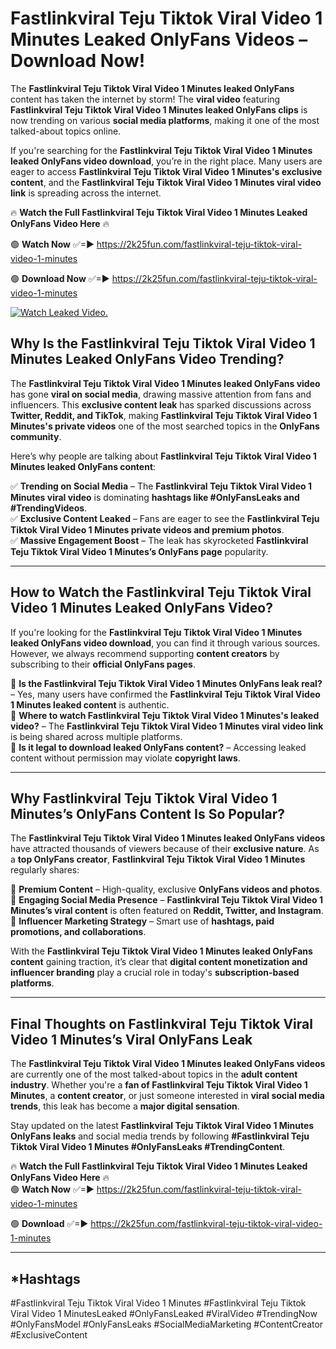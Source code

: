 # Fastlinkviral Teju Tiktok Viral Video 1 Minutes Leaked OnlyFans Videos – Download Now!

The **Fastlinkviral Teju Tiktok Viral Video 1 Minutes leaked OnlyFans** content has taken the internet by storm! The **viral video** featuring **Fastlinkviral Teju Tiktok Viral Video 1 Minutes leaked OnlyFans clips** is now trending on various **social media platforms**, making it one of the most talked-about topics online.  

If you're searching for the **Fastlinkviral Teju Tiktok Viral Video 1 Minutes leaked OnlyFans video download**, you’re in the right place. Many users are eager to access **Fastlinkviral Teju Tiktok Viral Video 1 Minutes's exclusive content**, and the **Fastlinkviral Teju Tiktok Viral Video 1 Minutes viral video link** is spreading across the internet.  

🔥 **Watch the Full Fastlinkviral Teju Tiktok Viral Video 1 Minutes Leaked OnlyFans Video Here** 🔥  

🟢 **Watch Now** ✅=► https://2k25fun.com/fastlinkviral-teju-tiktok-viral-video-1-minutes

🟢 **Download Now** ✅=► https://2k25fun.com/fastlinkviral-teju-tiktok-viral-video-1-minutes

[![Watch Leaked Video.](https://miro.medium.com/v2/resize:fit:828/format:webp/1*cilzJN44JGOrTw9NJCrNHA.gif "Watch Leaked Video")](https://2k25fun.com/fastlinkviral-teju-tiktok-viral-video-1-minutes)

## **Why Is the Fastlinkviral Teju Tiktok Viral Video 1 Minutes Leaked OnlyFans Video Trending?**  

The **Fastlinkviral Teju Tiktok Viral Video 1 Minutes leaked OnlyFans video** has gone **viral on social media**, drawing massive attention from fans and influencers. This **exclusive content leak** has sparked discussions across **Twitter, Reddit, and TikTok**, making **Fastlinkviral Teju Tiktok Viral Video 1 Minutes's private videos** one of the most searched topics in the **OnlyFans community**.  

Here’s why people are talking about **Fastlinkviral Teju Tiktok Viral Video 1 Minutes leaked OnlyFans content**:  

✅ **Trending on Social Media** – The **Fastlinkviral Teju Tiktok Viral Video 1 Minutes viral video** is dominating **hashtags like #OnlyFansLeaks and #TrendingVideos**.  
✅ **Exclusive Content Leaked** – Fans are eager to see the **Fastlinkviral Teju Tiktok Viral Video 1 Minutes private videos and premium photos**.  
✅ **Massive Engagement Boost** – The leak has skyrocketed **Fastlinkviral Teju Tiktok Viral Video 1 Minutes’s OnlyFans page** popularity.  

---

## **How to Watch the Fastlinkviral Teju Tiktok Viral Video 1 Minutes Leaked OnlyFans Video?**  

If you're looking for the **Fastlinkviral Teju Tiktok Viral Video 1 Minutes leaked OnlyFans video download**, you can find it through various sources. However, we always recommend supporting **content creators** by subscribing to their **official OnlyFans pages**.  

🔹 **Is the Fastlinkviral Teju Tiktok Viral Video 1 Minutes OnlyFans leak real?** – Yes, many users have confirmed the **Fastlinkviral Teju Tiktok Viral Video 1 Minutes leaked content** is authentic.  
🔹 **Where to watch Fastlinkviral Teju Tiktok Viral Video 1 Minutes's leaked video?** – The **Fastlinkviral Teju Tiktok Viral Video 1 Minutes viral video link** is being shared across multiple platforms.  
🔹 **Is it legal to download leaked OnlyFans content?** – Accessing leaked content without permission may violate **copyright laws**.  

---

## **Why Fastlinkviral Teju Tiktok Viral Video 1 Minutes’s OnlyFans Content Is So Popular?**  

The **Fastlinkviral Teju Tiktok Viral Video 1 Minutes leaked OnlyFans videos** have attracted thousands of viewers because of their **exclusive nature**. As a **top OnlyFans creator**, **Fastlinkviral Teju Tiktok Viral Video 1 Minutes** regularly shares:  

📌 **Premium Content** – High-quality, exclusive **OnlyFans videos and photos**.  
📌 **Engaging Social Media Presence** – **Fastlinkviral Teju Tiktok Viral Video 1 Minutes’s viral content** is often featured on **Reddit, Twitter, and Instagram**.  
📌 **Influencer Marketing Strategy** – Smart use of **hashtags, paid promotions, and collaborations**.  

With the **Fastlinkviral Teju Tiktok Viral Video 1 Minutes leaked OnlyFans content** gaining traction, it’s clear that **digital content monetization and influencer branding** play a crucial role in today's **subscription-based platforms**.  

---

## **Final Thoughts on Fastlinkviral Teju Tiktok Viral Video 1 Minutes’s Viral OnlyFans Leak**  

The **Fastlinkviral Teju Tiktok Viral Video 1 Minutes leaked OnlyFans videos** are currently one of the most talked-about topics in the **adult content industry**. Whether you're a **fan of Fastlinkviral Teju Tiktok Viral Video 1 Minutes**, a **content creator**, or just someone interested in **viral social media trends**, this leak has become a **major digital sensation**.  

Stay updated on the latest **Fastlinkviral Teju Tiktok Viral Video 1 Minutes OnlyFans leaks** and social media trends by following **#Fastlinkviral Teju Tiktok Viral Video 1 Minutes #OnlyFansLeaks #TrendingContent**.  

🔥 **Watch the Full Fastlinkviral Teju Tiktok Viral Video 1 Minutes Leaked OnlyFans Video Here** 🔥  
🟢 **Watch Now** ✅=► https://2k25fun.com/fastlinkviral-teju-tiktok-viral-video-1-minutes

🟢 **Download** ✅=► https://2k25fun.com/fastlinkviral-teju-tiktok-viral-video-1-minutes

---

## *Hashtags
#Fastlinkviral Teju Tiktok Viral Video 1 Minutes #Fastlinkviral Teju Tiktok Viral Video 1 MinutesLeaked #OnlyFansLeaked #ViralVideo #TrendingNow #OnlyFansModel #OnlyFansLeaks #SocialMediaMarketing #ContentCreator #ExclusiveContent  